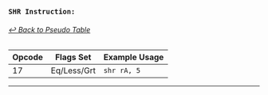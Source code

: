### `SHR Instruction:`
###### [↩ Back to Pseudo Table](../README.md)

| Opcode | Flags Set    | Example Usage |
|--------|-------------|---------------|
| 17    | Eq/Less/Grt | `shr rA, 5` |
---